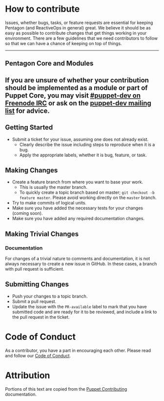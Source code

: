 # How to contribute

Issues, whether bugs, tasks, or feature requests are essential for keeping Pentagon (and ReactiveOps in general) great. We believe it should be as easy as possible to contribute changes that
get things working in your environment. There are a few guidelines that we
need contributors to follow so that we can have a chance of keeping on
top of things.

---
## Pentagon Core and Modules

If you are unsure of whether your contribution should be implemented as a
module or part of Puppet Core, you may visit
[#puppet-dev on Freenode IRC](https://freenode.net) or ask on the
[puppet-dev mailing list](https://groups.google.com/forum/#!forum/puppet-dev)
for advice.
---

## Getting Started

* Submit a ticket for your issue, assuming one does not already exist.
  * Clearly describe the issue including steps to reproduce when it is a bug.
  * Apply the appropriate labels, whether it is bug, feature, or task.

## Making Changes

* Create a feature branch from where you want to base your work.
  * This is usually the master branch.
  * To quickly create a topic branch based on master; `git checkout -b
    feature master`. Please avoid working directly on the
    `master` branch.
* Try to make commits of logical units.
* Make sure you have added the necessary tests for your changes (coming soon).
* Make sure you have added any required documentation changes.

## Making Trivial Changes

### Documentation

For changes of a trivial nature to comments and documentation, it is not
always necessary to create a new issue in GitHub. In these cases, a branch with pull request is sufficient.

## Submitting Changes

* Push your changes to a topic branch.
* Submit a pull request.
* Update the issue with the `PR-available` label to mark that you have submitted code and are ready for it to be reviewed, and include a link to the pull request in the ticket.


Code of Conduct
===============

As a contributor, you have a part in encouraging each other.
Please read and follow our [Code of Conduct](https://www.djangoproject.com/conduct/).


Attribution
===========
Portions of this text are copied from the [Puppet Contributing](https://github.com/puppetlabs/puppet/blob/master/CONTRIBUTING.md) documentation.
